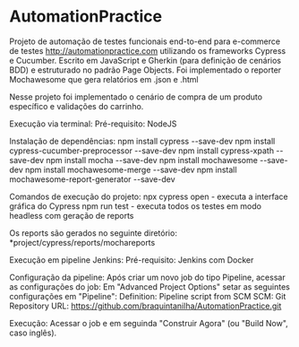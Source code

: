 # AutomationPractice

Projeto de automação de testes funcionais end-to-end para e-commerce de testes http://automationpractice.com utilizando os frameworks Cypress e Cucumber. Escrito em JavaScript e Gherkin (para definição de cenários BDD) e estruturado no padrão Page Objects. Foi implementado o reporter Mochawesome que gera relatórios em .json e .html

Nesse projeto foi implementado o cenário de compra de um produto específico e validações do carrinho.

Execução via terminal:
  Pré-requisito:
    NodeJS

  Instalação de dependências:
    npm install cypress --save-dev
    npm install cypress-cucumber-preprocessor --save-dev
    npm install cypress-xpath --save-dev
    npm install mocha --save-dev
    npm install mochawesome --save-dev
    npm install mochawesome-merge --save-dev
    npm install mochawesome-report-generator --save-dev

  Comandos de execução do projeto:
    npx cypress open - executa a interface gráfica do Cypress
    npm run test - executa todos os testes em modo headless com geração de reports

  Os reports são gerados no seguinte diretório:
   *project/cypress/reports/mochareports




Execução em pipeline Jenkins:
  Pré-requisito:
    Jenkins com Docker 
    
  Configuração da pipeline:
    Após criar um novo job do tipo Pipeline, acessar as configurações do job:
      Em "Advanced Project Options" setar as seguintes configurações em "Pipeline":
        Definition: Pipeline script from SCM
        SCM: Git
        Repository URL: https://github.com/braquintanilha/AutomationPractice.git
       
  Execução:
    Acessar o job e em seguinda "Construir Agora" (ou "Build Now", caso inglês).
